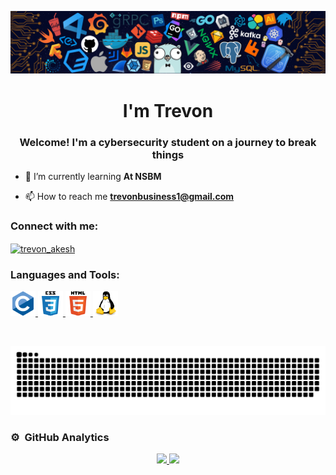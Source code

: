 ![Github Banner](https://github.com/Jaydeep-Yadav/Jaydeep-Yadav/blob/main/banner.png)
<h1 align="center"> I'm Trevon</h1>
<h3 align="center">Welcome! I'm a cybersecurity student on a journey to break things</h3>

- 🌱 I’m currently learning **At NSBM**

- 📫 How to reach me **trevonbusiness1@gmail.com**

<h3 align="left">Connect with me:</h3>
<p align="left">
<a href="https://instagram.com/trevon_akesh" target="blank"><img align="center" src="https://raw.githubusercontent.com/rahuldkjain/github-profile-readme-generator/master/src/images/icons/Social/instagram.svg" alt="trevon_akesh" height="30" width="40" /></a>
</p>

<h3 align="left">Languages and Tools:</h3>
<p align="left"> <a href="https://www.cprogramming.com/" target="_blank" rel="noreferrer"> <img src="https://raw.githubusercontent.com/devicons/devicon/master/icons/c/c-original.svg" alt="c" width="40" height="40"/> </a> <a href="https://www.w3schools.com/css/" target="_blank" rel="noreferrer"> <img src="https://raw.githubusercontent.com/devicons/devicon/master/icons/css3/css3-original-wordmark.svg" alt="css3" width="40" height="40"/> </a> <a href="https://www.w3.org/html/" target="_blank" rel="noreferrer"> <img src="https://raw.githubusercontent.com/devicons/devicon/master/icons/html5/html5-original-wordmark.svg" alt="html5" width="40" height="40"/> </a> <a href="https://www.linux.org/" target="_blank" rel="noreferrer"> <img src="https://raw.githubusercontent.com/devicons/devicon/master/icons/linux/linux-original.svg" alt="linux" width="40" height="40"/> </a> </p>


 <br>
  <p align="center">
  <img src="https://github.com/DHANOLA/DHANOLA/raw/output/github-contribution-grid-snake.svg" alt="snake"></center>

### ⚙️ &nbsp;GitHub Analytics

<p align="center">
<a href="https://github.com/AVS1508">
  <img height="180em" src="https://github-readme-stats-eight-theta.vercel.app/api?username=trevonakesh&show_icons=true&theme=algolia&include_all_commits=true&count_private=true"/>
  <img height="180em" src="https://github-readme-stats-eight-theta.vercel.app/api/top-langs/?username=trevonakesh&layout=compact&langs_count=8&theme=algolia"/>
</a>
</p>

